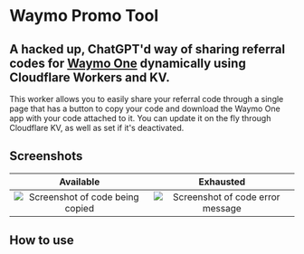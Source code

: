 # Waymo Promo Tool
## A hacked up, ChatGPT'd way of sharing referral codes for [Waymo One](https://waymo.com/waymo-one/) dynamically using Cloudflare Workers and KV.

This worker allows you to easily share your referral code through a single page that has a button to copy your code and download the Waymo One app with your code attached to it. You can update it on the fly through Cloudflare KV, as well as set if it's deactivated.

## Screenshots
Available |  Exhausted
:-------------------------:|:-------------------------:
![Screenshot of code being copied](https://github.com/user-attachments/assets/a9c1c365-805a-4357-a48b-52a300aad35d) | ![Screenshot of code error message](https://github.com/user-attachments/assets/37146530-6d8c-44ce-b59c-ccabeaa27810)

## How to use

